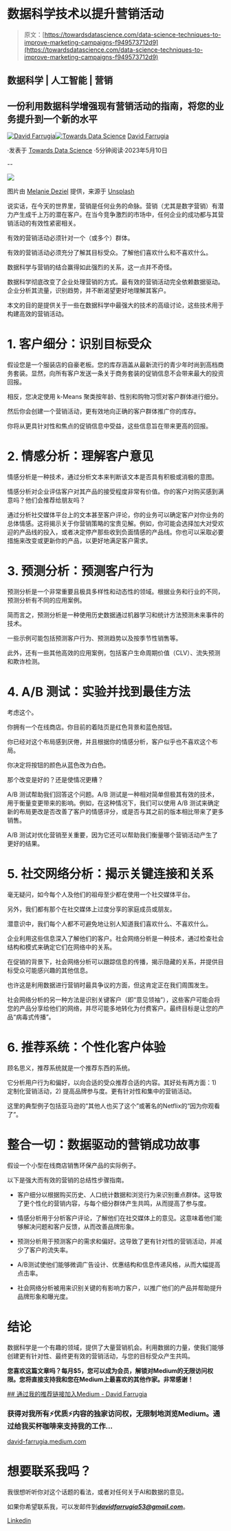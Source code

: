 # 数据科学技术以提升营销活动

> 原文：[https://towardsdatascience.com/data-science-techniques-to-improve-marketing-campaigns-f949573712d9](https://towardsdatascience.com/data-science-techniques-to-improve-marketing-campaigns-f949573712d9)

## 数据科学 | 人工智能 | 营销

## 一份利用数据科学增强现有营销活动的指南，将您的业务提升到一个新的水平

[](https://david-farrugia.medium.com/?source=post_page-----f949573712d9--------------------------------)[![David Farrugia](../Images/082ed61e24c7c26a4ae1c77343a87824.png)](https://david-farrugia.medium.com/?source=post_page-----f949573712d9--------------------------------)[](https://towardsdatascience.com/?source=post_page-----f949573712d9--------------------------------)[![Towards Data Science](../Images/a6ff2676ffcc0c7aad8aaf1d79379785.png)](https://towardsdatascience.com/?source=post_page-----f949573712d9--------------------------------) [David Farrugia](https://david-farrugia.medium.com/?source=post_page-----f949573712d9--------------------------------)

·发表于 [Towards Data Science](https://towardsdatascience.com/?source=post_page-----f949573712d9--------------------------------) ·5分钟阅读·2023年5月10日

--

![](../Images/f41003c555f60005e08ca93361a6e192.png)

图片由 [Melanie Deziel](https://unsplash.com/@storyfuel?utm_source=medium&utm_medium=referral) 提供，来源于 [Unsplash](https://unsplash.com/?utm_source=medium&utm_medium=referral)

说实话，在今天的世界里，营销是任何业务的命脉。营销（尤其是数字营销）有潜力产生成千上万的潜在客户。在当今竞争激烈的市场中，任何企业的成功都与其营销活动的有效性紧密相关。

有效的营销活动必须针对一个（或多个）群体。

有效的营销活动必须充分了解其目标受众。了解他们喜欢什么和不喜欢什么。

数据科学与营销的结合赢得如此强烈的关系，这一点并不奇怪。

数据科学彻底改变了企业处理营销的方式。最有效的营销活动完全依赖数据驱动。企业分析其流量，识别趋势，并不断渴望更好地理解其客户。

本文的目的是提供关于一些在数据科学中最强大的技术的高级讨论，这些技术用于构建高效的营销活动。

# 1\. 客户细分：识别目标受众

假设您是一个服装店的自豪老板。您的库存涵盖从最新流行的青少年时尚到高档商务套装。显然，向所有客户发送一条关于商务套装的促销信息不会带来最大的投资回报。

相反，您决定使用 k-Means 聚类按年龄、性别和购物习惯对客户群体进行细分。

然后你会创建一个营销活动，更有效地向正确的客户群体推广你的库存。

你将从更具针对性和焦点的促销信息中受益，这些信息旨在带来更高的回报。

# 2\. 情感分析：理解客户意见

情感分析是一种技术，通过分析文本来判断该文本是否具有积极或消极的意图。

情感分析对企业评估客户对其产品的接受程度非常有价值。你的客户对购买感到满意吗？他们会推荐给朋友吗？

通过分析社交媒体平台上的文本甚至客户评论，你的业务可以确定客户对你业务的总体情感。这将揭示关于你营销策略的宝贵见解。例如，你可能会选择加大对受欢迎的产品线的投入，或者决定停产那些收到负面情感的产品线。你也可以采取必要措施来改变或更新你的产品，以更好地满足客户需求。

# 3\. 预测分析：预测客户行为

预测分析是一个非常重要且极具多样性和动态性的领域。根据业务和行业的不同，预测分析有不同的应用案例。

简而言之，预测分析是一种使用历史数据通过机器学习和统计方法预测未来事件的技术。

一些示例可能包括预测客户行为、预测趋势以及按季节性销售等。

此外，还有一些其他高效的应用案例，包括客户生命周期价值（CLV）、流失预测和欺诈检测。

# 4\. A/B 测试：实验并找到最佳方法

考虑这个。

你拥有一个在线商店。你目前的着陆页是红色背景和蓝色按钮。

你已经对这个布局感到厌倦，并且根据你的情感分析，客户似乎也不喜欢这个布局。

你决定将按钮的颜色从蓝色改为白色。

那个改变是好的？还是使情况更糟？

A/B 测试帮助我们回答这个问题。A/B 测试是一种相对简单但极其有效的技术，用于衡量变更带来的影响。例如，在这种情况下，我们可以使用 A/B 测试来确定新的布局更改是否改善了客户的情感评分，或是否与其之前的版本相比带来了更多销售。

A/B 测试对优化营销至关重要，因为它还可以帮助我们衡量哪个营销活动产生了更好的结果。

# 5\. 社交网络分析：揭示关键连接和关系

毫无疑问，如今每个人及他们的祖母至少都在使用一个社交媒体平台。

另外，我们都有那个在社交媒体上过度分享的家庭成员或朋友。

潜意识中，我们每个人都不可避免地让别人知道我们喜欢什么、不喜欢什么。

企业利用这些信息深入了解他们的客户。社会网络分析是一种技术，通过检查社会结构和模式来确定它们在网络中的关系。

在促销的背景下，社会网络分析可以跟踪信息的传播，揭示隐藏的关系，并提供目标受众可能感兴趣的其他信息。

也许这是利用数据进行营销时最具争议的方面，但这肯定正在我们周围发生。

社会网络分析的另一种方法是识别关键客户（即“意见领袖”），这些客户可能会将您的产品分享给他们的网络，并尽可能多地转化为付费客户。最终目标是让您的产品“病毒式传播”。

# 6. 推荐系统：个性化客户体验

顾名思义，推荐系统就是一个推荐东西的系统。

它分析用户行为和偏好，以向合适的受众推荐合适的内容。其好处有两方面：1) 定制化营销活动，2) 提高品牌参与度。更有针对性和集中的营销活动。

这里的典型例子包括亚马逊的“其他人也买了这个”或著名的Netflix的“因为你观看了”。

# 整合一切：数据驱动的营销成功故事

假设一个小型在线商店销售环保产品的实际例子。

以下是强大而有效的营销的总结性步骤指南。

+   客户细分以根据购买历史、人口统计数据和浏览行为来识别重点群体。这导致了更个性化的营销内容，与每个细分群体产生共鸣，从而提高了参与度。

+   情感分析用于分析客户评论，了解他们在社交媒体上的意见。这意味着他们能够解决问题和客户反馈，从而改善品牌形象。

+   预测分析用于预测客户的需求和偏好。这导致了更有针对性的营销活动，并减少了客户的流失率。

+   A/B测试使他们能够微调广告设计、优惠结构和信息传递风格，从而大幅提高点击率。

+   社会网络分析被用来识别关键的有影响力客户，以推广他们的产品并帮助提升品牌形象和曝光度。

# 结论

数据科学是一个有趣的领域，提供了大量营销机会。利用数据的力量，使我们能够创建更有针对性、最终更有效的营销活动，与您的目标受众产生共鸣。

**您喜欢这篇文章吗？每月$5，您可以成为会员，解锁对Medium的无限访问权限。您将直接支持我和您在Medium上最喜欢的其他作家。非常感谢！**

[## 通过我的推荐链接加入Medium - David Farrugia](https://david-farrugia.medium.com/membership?source=post_page-----f949573712d9--------------------------------)

### 获得对我所有⚡优质⚡内容的独家访问权，无限制地浏览Medium。通过给我买杯咖啡来支持我的工作…

[david-farrugia.medium.com](https://david-farrugia.medium.com/membership?source=post_page-----f949573712d9--------------------------------)

# 想要联系我吗？

我很想听听你对这个话题的看法，或者对任何关于AI和数据的意见。

如果你希望联系我，可以发邮件到***davidfarrugia53@gmail.com***。

[Linkedin](https://www.linkedin.com/in/david-farrugia/)
